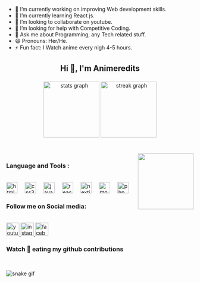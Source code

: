 <!-- 📫 How to reach me:-->
- 🔭 I’m currently working on improving Web development skills.
- 🌱 I’m currently learning React js.
- 👯 I’m looking to collaborate on youtube.
- 🤔 I’m looking for help with Competitive Coding.
- 💬 Ask me about Programming, any Tech related stuff.
- 😄 Pronouns: Her/He.
- ⚡ Fun fact: I Watch anime every nigh 4-5 hours.

<h2 align="center">Hi 👋, I'm Animeredits</h2>

###

<div align="center">
  <img src="https://github-readme-stats.vercel.app/api?username=animeredits&hide_title=false&hide_rank=false&show_icons=true&include_all_commits=true&count_private=true&disable_animations=false&theme=dracula&locale=en&hide_border=false" height="150" alt="stats graph"  />
  <img src="https://streak-stats.demolab.com?user=animeredits&locale=en&mode=daily&theme=dracula&hide_border=false&border_radius=5" height="150" alt="streak graph"  />
</div>

###

<br clear="single">

<img align="right" height="150" src="https://media.giphy.com/media/hQ0YSPGNbBVjq/giphy.gif"  />

### Language and Tools :

<br clear="">

<div align="left">
  <img src="https://cdn.jsdelivr.net/gh/devicons/devicon/icons/html5/html5-original.svg" height="30" alt="html5 logo"  />
  <img width="12" />
  <img src="https://cdn.jsdelivr.net/gh/devicons/devicon/icons/css3/css3-original.svg" height="30" alt="css3 logo"  />
  <img width="12" />
  <img src="https://cdn.jsdelivr.net/gh/devicons/devicon/icons/javascript/javascript-original.svg" height="30" alt="javascript logo"  />
  <img width="12" />
  <img src="https://cdn.jsdelivr.net/gh/devicons/devicon/icons/react/react-original.svg" height="30" alt="react logo"  />
  <img width="12" />
  <img src="https://skillicons.dev/icons?i=nextjs" height="30" alt="nextjs logo"  />
  <img width="12" />
  <img src="https://cdn.jsdelivr.net/gh/devicons/devicon/icons/mongodb/mongodb-original.svg" height="30" alt="mongodb logo"  />
  <img width="12" />
  <img src="https://cdn.jsdelivr.net/gh/devicons/devicon/icons/php/php-plain.svg" height="30" alt="php logo"  />
</div>

### Follow me on Social media:
<br clear="">
<div align="left">
  <a href="https://youtube.com/@animerdits" target="_blank">
    <img src="https://img.shields.io/static/v1?message=Youtube&logo=youtube&label=&color=FF0000&logoColor=white&labelColor=&style=for-the-badge" height="35" alt="youtube logo"  />
  </a>
  <a href="https://instagram.com/anime_redits?utm_source=qr&igshid=MzNlNGNkZWQ4Mg%3D%3D" target="_blank">
    <img src="https://img.shields.io/static/v1?message=Instagram&logo=instagram&label=&color=E4405F&logoColor=white&labelColor=&style=for-the-badge" height="35" alt="instagram logo"  />
  </a>
  <a href="https://www.facebook.com/profile.php?id=100090634765664&mibextid=9R9pXO" target="_blank">
    <img src="https://img.shields.io/static/v1?message=Facebook&logo=facebook&label=&color=1877F2&logoColor=white&labelColor=&style=for-the-badge" height="35" alt="facebook logo"  />
  </a>
</div>

### Watch 🐍 eating my github contributions

<br clear="both">

![snake gif](https://github.com/animeredits/animeredits/blob/output/github-contribution-grid-snake.gif)

###


